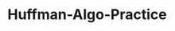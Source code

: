 # Huffman-Algo-Practice

<!-- This program recursively constructs a tree based off its preorder and inorder traversals, prints out the postorder sequence of the tree, and then decodes a sequence of values consisting of 0s and 1s with the constructed tree. -->